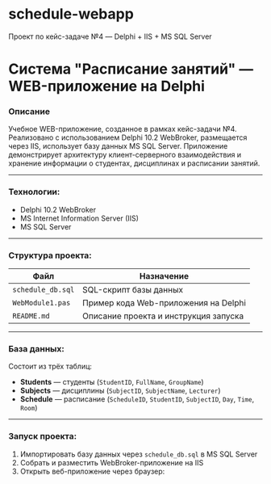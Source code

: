 # schedule-webapp
Проект по кейс-задаче №4 — Delphi + IIS + MS SQL Server
# Система "Расписание занятий" — WEB-приложение на Delphi

### Описание
Учебное WEB-приложение, созданное в рамках кейс-задачи №4. Реализовано с использованием Delphi 10.2 WebBroker, размещается через IIS, использует базу данных MS SQL Server. Приложение демонстрирует архитектуру клиент-серверного взаимодействия и хранение информации о студентах, дисциплинах и расписании занятий.

---

### Технологии:
- Delphi 10.2 WebBroker
- MS Internet Information Server (IIS)
- MS SQL Server

---

###  Структура проекта:

| Файл               | Назначение                               |
|--------------------|-------------------------------------------|
| `schedule_db.sql`  | SQL-скрипт базы данных                   |
| `WebModule1.pas`   | Пример кода Web-приложения на Delphi     |
| `README.md`        | Описание проекта и инструкция запуска    |

---

###  База данных:
Состоит из трёх таблиц:
- **Students** — студенты (`StudentID`, `FullName`, `GroupName`)
- **Subjects** — дисциплины (`SubjectID`, `SubjectName`, `Lecturer`)
- **Schedule** — расписание (`ScheduleID`, `StudentID`, `SubjectID`, `Day`, `Time`, `Room`)

---

###  Запуск проекта:

1. Импортировать базу данных через `schedule_db.sql` в MS SQL Server  
2. Собрать и разместить WebBroker-приложение на IIS  
3. Открыть веб-приложение через браузер:  
